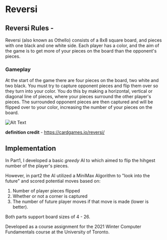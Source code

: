 # Reversi

## Reversi Rules - 
Reversi (also known as Othello) consists of a 8x8 square board, and pieces with one black and one white side. Each player has a color, and the aim of the game is to get more of your pieces on the board than the opponent's pieces.

### Gameplay
At the start of the game there are four pieces on the board, two white and two black. You must try to capture opponent pieces and flip them over so they turn into your color. You do this by making a horizontal, vertical or diagonal line of pieces, where your pieces surround the other player's pieces. The surrounded opponent pieces are then captured and will be flipped over to your color, increasing the number of your pieces on the board.

![Alt Text](https://gfycat.com/creepymagnificentamericanmarten)

**definition credit** - https://cardgames.io/reversi/

## Implementation
In Part1, I developed a basic *greedy* AI to which aimed to flip the hihgest number of the player's pieces. 

However, in part2 the AI utilized a MiniMax Algorithm to "look into the future" and scored potential moves based on:
  1. Number of player pieces flipped
  2. Whether or not a corner is captured
  3. The number of future player moves if that move is made (lower is better).

Both parts support board sizes of 4 - 26.

Developed as a course assignment for the 2021 Winter Computer Fundamentals course at the University of Toronto.
